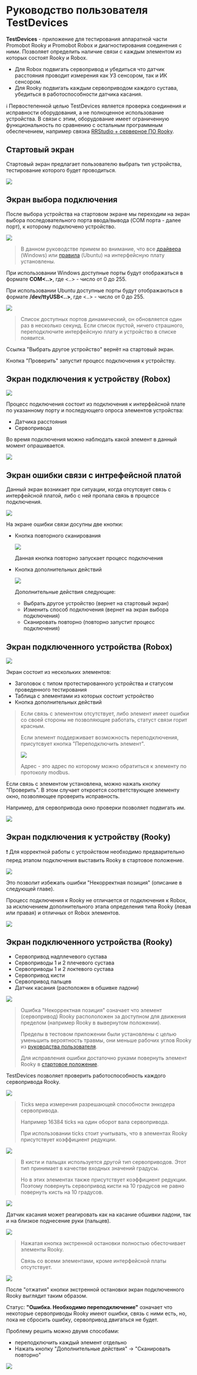 # Руководство пользователя TestDevices
**TestDevices** - приложение для тестирования аппаратной части Promobot Rooky и Promobot Robox и диагностирования соединения с ними. Позволяет определить наличие связи с каждым элементом из которых состоят Rooky и Robox. 
* Для Robox подвигать сервопривод и убедиться что датчик расстояния проводит измерения как УЗ сенсором, так и ИК сенсором.
* Для Rooky подвигать каждым сервоприводом каждого сустава, убедиться в работоспособности датчика касания.

ℹ️ Первостепенной целью TestDevices является проверка соединения и исправности оборудования, а не полноценное использование устройства. В связи с этим, оборудование имеет ограниченную функциональность по сравнению с остальным программным обеспечением, например связка [RRStudio + серверное ПО Rooky](/Rooky/rrs_control_ubuntu).

## Стартовый экран
Стартовый экран предлагает пользователю выбрать тип устройства, тестирование которого будет проводиться.

![](/TestDevices/user_guide/0.png)

## Экран выбора подключения
После выбора устройства на стартовом экране мы переходим на экран выбора последовательного порта ввода/вывода (COM порта - далее порт), к которому подключено устройство.

![](/TestDevices/user_guide/1.png)

> В данном руководстве примем во внимание, что все [драйвера](/Robox/res/drivers/CDM21228_Setup.exe) (Windows) или [правила](/Robox/setup_usb_rules) (Ubuntu) на интерфейсную плату установлены.

При использовании Windows доступные порты будут отображаться в формате **COM<..>**, где <..> - число от 0 до 255.

При использовании Ubuntu доступные порты будут отображаються в формате **/dev/ttyUSB<..>**, где <..> - число от 0 до 255.

![](/TestDevices/user_guide/2.png)

> Список доступных портов динамический, он обновляется один раз в несколько секунд. Если список пустой, ничего страшного, переподключите интерфейсную плату и устройство в списке появится.

Ссылка "Выбрать другое устройство" вернёт на стартовый экран.

Кнопка "Проверить" запустит процесс подключения к устройству.

## Экран подключения к устройству (Robox)

![](/TestDevices/user_guide/3.png)

Процесс подключения состоит из подключения к интерфейсной плате по указанному порту и последующего опроса элементов устройства:
* Датчика расстояния
* Сервопривода

Во время подключения можно наблюдать какой элемент в данный момент опрашивается.

![](/TestDevices/user_guide/4.png)

## Экран ошибки связи с интрефейсной платой
Данный экран возникает при ситуации, когда отсутсвует связь с интерфейсной платой, либо с ней пропала связь в процессе подключения.

![](/TestDevices/user_guide/5.png)

На экране ошибки связи досупны две кнопки:
* Кнопка повторного сканирования

  ![](/TestDevices/user_guide/6.png)

  Данная кнопка повторно запускает процесс подключения

* Кнопка дополнительных действий

  ![](/TestDevices/user_guide/7.png)

  Дополнительные действия следующие:
  * Выбрать другое устройство (вернет на стартовый экран)
  * Изменить способ подключения (вернет на экран выбора подключения)
  * Сканировать повторно (повторно запустит процесс подключения)

## Экран подключенного устройства (Robox)

![](/TestDevices/user_guide/8.png)

Экран состоит из нескольких элементов:
* Заголовок с типом протестированного устройства и статусом проведенного тестирования
* Таблица с элементами из которых состоит устройство
* Кнопка дополнительных действий

> Если связь с элементом отсутствует, либо элемент имеет ошибки со своей стороны не позволяющие работать, статуст связи горит красным. 
>
> Если элемент поддерживает возможность переподключения, присутсвует кнопка "Переподключить элемент".
>
> ![](/TestDevices/user_guide/9.png)
>
> Адрес - это адрес по которому можно обратиться к элементу по протоколу modbus.

Если связь с элементом установлена, можно нажать кнопку "Проверить". В этом случает откроется соответствующее элементу окно, позволяющее проверить исправность.

Например, для сервопривода окно проверки позволяет подвигать им.

![](/TestDevices/user_guide/10.png)

## Экран подключения к устройству (Rooky)
❗ Для корректной работы с устройством необходимо предварительно перед этапом подключения выставить Rooky в стартовое положение.

![](/TestDevices/user_guide/11.png)

Это позволит избежать ошибки "Некорректная позиция" (описание в следующей главе).

Процесс подключения к Rooky не отличается от подключения к Robox, за исключением дополнительного этапа определения типа Rooky (левая или правая) и отличных от Robox элементов.

![](/TestDevices/user_guide/12.png)

## Экран подключенного устройства (Rooky)

* Сервопривод надплечевого сустава
* Сервоприводы 1 и 2 плечевого сустава
* Сервоприводы 1 и 2 локтевого сустава
* Сервопривод кисти
* Сервопривод пальцев
* Датчик касания (расположен в обшивке ладони)

![](/TestDevices/user_guide/13.png)

> Ошибка "Некорректная позиция" означает что элемент (сервопривод) Rooky распололожен за доступном для движения пределом (например Rooky в вывернутом положении).
> 
> Пределы в тестовом приложении были установлены с целью уменьшить вероятность травмы, они меньше рабочих углов Rooky из [руководства пользователя](/Rooky/Promobot_Rooky_manual_screen_spreads.pdf).
>
> Для исправления ошибки достаточно руками повернуть элемент Rooky в [стартовое положение](#экран-подключения-к-устройству-rooky).

TestDevices позволяет проверить работоспособность каждого сервопривода Rooky.

![](/TestDevices/user_guide/14.png)

> Ticks мера измерения разрешающей способности энкодера сервопривода.
>
> Например 16384 ticks на один оборот вала сервопривода.
>
> При использовании ticks стоит учитывать, что в элементах Rooky присутствует коэффициент редукции.

![](/TestDevices/user_guide/15.png)

> В кисти и пальцах используется другой тип сервоприводов. Этот тип принимает в качестве входных значений градусы.
>
> Но в этих элементах также присутствует коэффициент редукции. Поэтому повернуть сервопривод кисти на 10 градусов не равно повернуть кисть на 10 градусов.

![](/TestDevices/user_guide/16.png)

Датчик касания может реагировать как на касание обшивки ладони, так и на близкое поднесение руки (пальцев).

![](/TestDevices/user_guide/17.png)

> Нажатая кнопка экстренной остановки полностью обесточивает элементы Rooky.
>
> Связь со всеми элементами, кроме интерфейсной платы отсутствует.

![](/TestDevices/user_guide/18.png)

После "отжатия" кнопки экстренной остановки экран подключенного Rooky выглядит таким образом.

Статус: **"Ошибка. Необходимо переподключение"** означает что некоторые сервоприводы Rooky имеют ошибки, связь с ними есть, но, пока не сбросить ошибку, сервопривод двигаться не будет.

Проблему решить можно двумя способами:
* переподключить каждый элемент отдельно
* Нажать кнопку "Дополнительные действия" -> "Сканировать повторно"

![](/TestDevices/user_guide/19.png)

